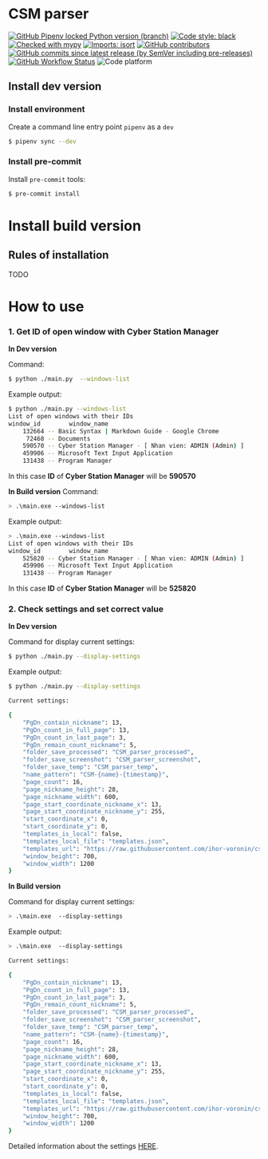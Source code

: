 # CSM parser
[![GitHub Pipenv locked Python version (branch)](https://img.shields.io/github/pipenv/locked/python-version/ihor-voronin/csm_parser/master?logo=python&logoColor=FBE072)](https://github.com/ihor-voronin/csm_parser/blob/master/Pipfile)
[![Code style: black](https://img.shields.io/badge/code%20style-black-000000.svg)](https://github.com/psf/black)
[![Checked with mypy](http://www.mypy-lang.org/static/mypy_badge.svg)](http://mypy-lang.org/)
[![Imports: isort](https://img.shields.io/badge/%20imports-isort-%231674b1?style=flat&labelColor=ef8336)](https://pycqa.github.io/isort/)
[![GitHub contributors](https://img.shields.io/github/contributors/ihor-voronin/csm_parser?logo=github)](https://github.com/ihor-voronin/csm_parser/graphs/contributors)
[![GitHub commits since latest release (by SemVer including pre-releases)](https://img.shields.io/github/commits-since/ihor-voronin/csm_parser/latest?include_prereleases&logo=github)](https://github.com/ihor-voronin/csm_parser/releases/latest)
[![GitHub Workflow Status](https://img.shields.io/github/workflow/status/ihor-voronin/csm_parser/CodeQL?label=checks&logo=github)](https://github.com/ihor-voronin/csm_parser/blob/master/.github/workflows/codeql.yml)
![Code platform](https://img.shields.io/badge/platform-windows-blue?logo=windows)

## Install dev version

### Install environment
Create a command line entry point `pipenv` as a `dev`
```bash
$ pipenv sync --dev 
```

### Install pre-commit

Install `pre-commit` tools:
```bash
$ pre-commit install 
```

# Install build version

## Rules of installation
TODO

# How to use

### 1. Get ID of open window with  Cyber Station Manager

**In Dev version**

Command:
```bash
$ python ./main.py  --windows-list
```
Example output:
```bash
$ python ./main.py --windows-list
List of open windows with their IDs
window_id        window_name
    132664 -- Basic Syntax | Markdown Guide - Google Chrome
     72468 -- Documents
    590570 -- Cyber Station Manager - [ Nhan vien: ADMIN (Admin) ]
    459906 -- Microsoft Text Input Application
    131438 -- Program Manager
```
In this case **ID** of **Cyber Station Manager** will be **590570**

**In Build version**
Command:
```bash
> .\main.exe --windows-list
```
Example output:
```bash
> .\main.exe --windows-list
List of open windows with their IDs
window_id        window_name
    525820 -- Cyber Station Manager - [ Nhan vien: ADMIN (Admin) ]
    459906 -- Microsoft Text Input Application
    131438 -- Program Manager
```
In this case **ID** of **Cyber Station Manager** will be **525820**


### 2. Check settings and set correct value

**In Dev version**

Command for display current settings:
```bash
$ python ./main.py --display-settings
```
Example output:
```bash
$ python ./main.py --display-settings

Current settings:

{
    "PgDn_contain_nickname": 13,
    "PgDn_count_in_full_page": 13,
    "PgDn_count_in_last_page": 3,
    "PgDn_remain_count_nickname": 5,
    "folder_save_processed": "CSM_parser_processed",
    "folder_save_screenshot": "CSM_parser_screenshot",
    "folder_save_temp": "CSM_parser_temp",
    "name_pattern": "CSM-{name}-{timestamp}",
    "page_count": 16,
    "page_nickname_height": 28,
    "page_nickname_width": 600,
    "page_start_coordinate_nickname_x": 13,
    "page_start_coordinate_nickname_y": 255,
    "start_coordinate_x": 0,
    "start_coordinate_y": 0,
    "templates_is_local": false,
    "templates_local_file": "templates.json",
    "templates_url": "https://raw.githubusercontent.com/ihor-voronin/csm_parser/master/templates.json",
    "window_height": 700,
    "window_width": 1200
}
```

**In Build version**

Command for display current settings:
```bash
> .\main.exe  --display-settings
```
Example output:
```bash
> .\main.exe  --display-settings

Current settings:

{
    "PgDn_contain_nickname": 13,
    "PgDn_count_in_full_page": 13,
    "PgDn_count_in_last_page": 3,
    "PgDn_remain_count_nickname": 5,
    "folder_save_processed": "CSM_parser_processed",
    "folder_save_screenshot": "CSM_parser_screenshot",
    "folder_save_temp": "CSM_parser_temp",
    "name_pattern": "CSM-{name}-{timestamp}",
    "page_count": 16,
    "page_nickname_height": 28,
    "page_nickname_width": 600,
    "page_start_coordinate_nickname_x": 13,
    "page_start_coordinate_nickname_y": 255,
    "start_coordinate_x": 0,
    "start_coordinate_y": 0,
    "templates_is_local": false,
    "templates_local_file": "templates.json",
    "templates_url": "https://raw.githubusercontent.com/ihor-voronin/csm_parser/master/templates.json",
    "window_height": 700,
    "window_width": 1200
}
```

Detailed information about the settings [HERE](https://todo.com).

